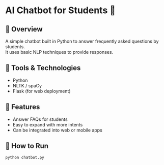 # AI Chatbot for Students 🤖

## 📌 Overview
A simple chatbot built in Python to answer frequently asked questions by students.  
It uses basic NLP techniques to provide responses.

## 🔧 Tools & Technologies
- Python
- NLTK / spaCy
- Flask (for web deployment)

## 🚀 Features
- Answer FAQs for students
- Easy to expand with more intents
- Can be integrated into web or mobile apps

## 📂 How to Run
```bash
python chatbot.py
```
